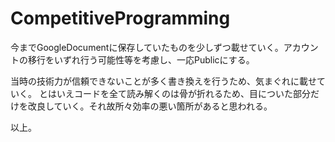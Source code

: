 # CompetitiveProgramming

今までGoogleDocumentに保存していたものを少しずつ載せていく。アカウントの移行をいずれ行う可能性等を考慮し、一応Publicにする。

当時の技術力が信頼できないことが多く書き換えを行うため、気まぐれに載せていく。
とはいえコードを全て読み解くのは骨が折れるため、目についた部分だけを改良していく。それ故所々効率の悪い箇所があると思われる。

以上。
